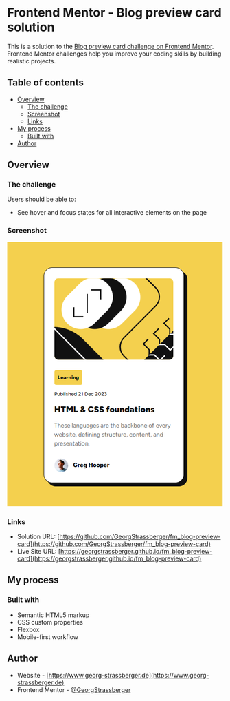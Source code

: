 # Frontend Mentor - Blog preview card solution

This is a solution to the [Blog preview card challenge on Frontend Mentor](https://www.frontendmentor.io/challenges/blog-preview-card-ckPaj01IcS). Frontend Mentor challenges help you improve your coding skills by building realistic projects.

## Table of contents

- [Overview](#overview)
  - [The challenge](#the-challenge)
  - [Screenshot](#screenshot)
  - [Links](#links)
- [My process](#my-process)
  - [Built with](#built-with)
- [Author](#author)

## Overview

### The challenge

Users should be able to:

- See hover and focus states for all interactive elements on the page

### Screenshot

![](./Screenshot.png)

### Links

- Solution URL: [https://github.com/GeorgStrassberger/fm_blog-preview-card](https://github.com/GeorgStrassberger/fm_blog-preview-card)
- Live Site URL: [https://georgstrassberger.github.io/fm_blog-preview-card](https://georgstrassberger.github.io/fm_blog-preview-card)

## My process

### Built with

- Semantic HTML5 markup
- CSS custom properties
- Flexbox
- Mobile-first workflow

## Author

- Website - [https://www.georg-strassberger.de](https://www.georg-strassberger.de)
- Frontend Mentor - [@GeorgStrassberger](https://www.frontendmentor.io/profile/GeorgStrassberger)

